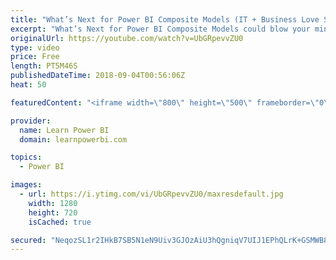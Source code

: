 ```yaml
---
title: "What’s Next for Power BI Composite Models (IT + Business Love Story ♥?)"
excerpt: "What’s Next for Power BI Composite Models could blow your mind! It could mean that IT & Business can live happily ever after ;-) But wait…we are not there yet, make this future possible by voting for this idea: http://bit.ly/compforssas  Power BI Composite Models is one of the most revolutionary features"
originalUrl: https://youtube.com/watch?v=UbGRpevvZU0
type: video
price: Free
length: PT5M46S
publishedDateTime: 2018-09-04T00:56:06Z
heat: 50

featuredContent: "<iframe width=\"800\" height=\"500\" frameborder=\"0\" src=\"https://www.youtube.com/embed/UbGRpevvZU0\" allow=\"accelerometer; autoplay; encrypted-media; gyroscope; picture-in-picture\" allowfullscreen></iframe>"

provider:
  name: Learn Power BI
  domain: learnpowerbi.com

topics:
  - Power BI

images:
  - url: https://i.ytimg.com/vi/UbGRpevvZU0/maxresdefault.jpg
    width: 1280
    height: 720
    isCached: true

secured: "NeqozSL1r2IHkB7SB5N1eN9Uiv3GJOzAiU3hQgniqV7UIJ1EPhQLrK+GSMWB8bS+DJp7JLqBf7xS/pjFNmWNiLHJ8IgRb9yLBeJXQUX6mtqsHX7AS4aP4AkhhbdsJrGd3WrwDNtxQXzoXo3WZ+mscw5YXjQJz4ColohJtAQ8DFciPWe0QGzMkFcNDHe6ONSQWlghjRVIdINfN1WHrUZqa3l8tG8+gMNTkjcWB8TLc6Jm9ruL4te0V/RpnzCLhaa9UocbTd4IhQRS3CNZ/BWrkU3qenn8Vm07E6NKZM6ix2egLperq4LH56Z7/HS8rP8BXau1ZErlch9Mb2j4GeG04c09/zAwD9OYI9ilEjGWss/8YDGku9l3cAug69zEsQT6NrOCOkip0HlxHSrmcEMwrOolp4QxqNoqVVJ83XniGKM=;TtpeZ9Z4Fqi3Ohv9eWh3Mg=="
---
```


